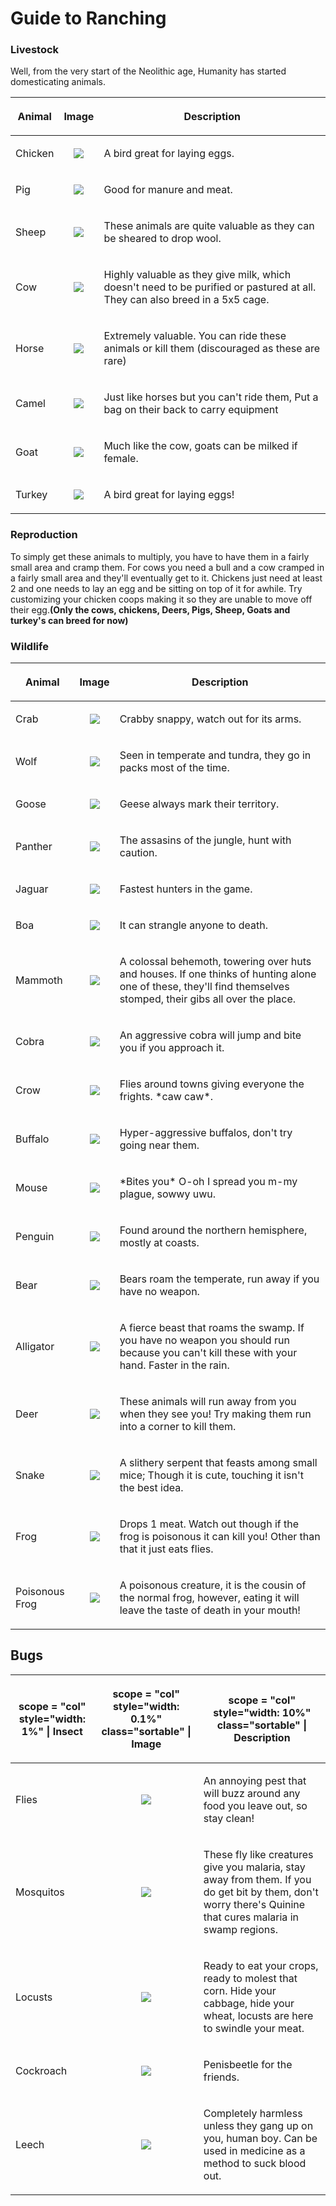 # Guide to Ranching
### Livestock

Well, from the very start of the Neolithic age, Humanity has started
domesticating animals.

<table>
<thead>
<tr class="header">
<th><p>Animal</p></th>
<th><p>Image</p></th>
<th><p>Description</p></th>
</tr>
</thead>
<tbody>
<tr class="odd">
<td><p>Chicken</p></td>
<td><center>
<p><img src="https://cdn.discordapp.com/attachments/639604301999767562/641412340587429926/chicken.png"></p>
</center></td>
<td><p>A bird great for laying eggs.</p></td>
</tr>
<tr class="even">
<td><p>Pig</p></td>
<td><center>
<p><img src="https://cdn.discordapp.com/attachments/468980363239358464/695398046317412432/pig.png"></p>
</center></td>
<td><p>Good for manure and meat.</p></td>
</tr>
<tr class="odd">
<td><p>Sheep</p></td>
<td><center>
<p><img src="https://cdn.discordapp.com/attachments/485954244437082112/638463975692173323/sheep.png"></p>
</center></td>
<td><p>These animals are quite valuable as they can be sheared to drop wool.</p></td>
</tr>
<tr class="even">
<td><p>Cow</p></td>
<td><center>
<p><img src="https://cdn.discordapp.com/attachments/485954244437082112/638463967940968468/cow.png"></p>
</center></td>
<td><p>Highly valuable as they give milk, which doesn't need to be purified or pastured at all. They can also breed in a 5x5 cage.</p></td>
</tr>
<tr class="odd">
<td><p>Horse</p></td>
<td><center>
<p><img src="https://cdn.discordapp.com/attachments/485954244437082112/638463982406991892/horse.png"></p>
</center></td>
<td><p>Extremely valuable. You can ride these animals or kill them (discouraged as these are rare)</p></td>
</tr>
<tr class="even">
<td><p>Camel</p></td>
<td><center>
<p><img src="https://cdn.discordapp.com/attachments/485954244437082112/638463981350027287/camel.png"></p>
</center></td>
<td><p>Just like horses but you can't ride them, Put a bag on their back to carry equipment</p></td>
</tr>
<tr class="odd">
<td><p>Goat</p></td>
<td><center>
<p><img src="https://cdn.discordapp.com/attachments/485954244437082112/638463970440773632/goat.png"></p>
</center></td>
<td><p>Much like the cow, goats can be milked if female.</p></td>
</tr>
<tr class="even">
<td><p>Turkey</p></td>
<td><center>
<p><img src="https://cdn.discordapp.com/attachments/485954244437082112/638463971841540121/turkey.png"></p>
</center></td>
<td><p>A bird great for laying eggs!</p></td>
</tr>
</tbody>
</table>

### Reproduction

To simply get these animals to multiply, you have to have them in a
fairly small area and cramp them. For cows you need a bull and a cow
cramped in a fairly small area and they'll eventually get to it.
Chickens just need at least 2 and one needs to lay an egg and be sitting
on top of it for awhile. Try customizing your chicken coops making it so
they are unable to move off their egg.**(Only the cows, chickens, Deers,
Pigs, Sheep, Goats and turkey's can breed for now)**

### Wildlife

<table>
<thead>
<tr class="header">
<th><p>Animal</p></th>
<th><p>Image</p></th>
<th><p>Description</p></th>
</tr>
</thead>
<tbody>
<tr class="odd">
<td><p>Crab</p></td>
<td><center>
<p><img src="https://cdn.discordapp.com/attachments/468980363239358464/695405114663632956/crab.png"></p>
<center></td>
<td><p>Crabby snappy, watch out for its arms.</p></td>
</tr>
<tr class="even">
<td><p>Wolf</p></td>
<td><center>
<p><img src="https://cdn.discordapp.com/attachments/468980363239358464/695406164057522176/wolf.png"></p>
<center></td>
<td><p>Seen in temperate and tundra, they go in packs most of the time.</p></td>
</tr>
<tr class="odd">
<td><p>Goose</p></td>
<td><center>
<p><img src="https://cdn.discordapp.com/attachments/468980363239358464/695406165550694410/goose.png"></p>
<center></td>
<td><p>Geese always mark their territory.</p></td>
</tr>
<tr class="even">
<td><p>Panther</p></td>
<td><center>
<p><img src="https://cdn.discordapp.com/attachments/468980363239358464/695406172588736612/panther.png"></p>
<center></td>
<td><p>The assasins of the jungle, hunt with caution.</p></td>
</tr>
<tr class="odd">
<td><p>Jaguar</p></td>
<td><center>
<p><img src="https://cdn.discordapp.com/attachments/468980363239358464/695406175503646740/jaguar.png"></p>
<center></td>
<td><p>Fastest hunters in the game.</p></td>
</tr>
<tr class="even">
<td><p>Boa</p></td>
<td><center>
<p><img src="https://cdn.discordapp.com/attachments/468980363239358464/695406173708353586/boa.png"></p>
<center></td>
<td><p>It can strangle anyone to death.</p></td>
</tr>
<tr class="odd">
<td><p>Mammoth</p></td>
<td><center>
<p><img src="https://cdn.discordapp.com/attachments/468980363239358464/695406227718668378/mammoth.png"></p>
<center></td>
<td><p>A colossal behemoth, towering over huts and houses. If one thinks of hunting alone one of these, they'll find themselves stomped, their gibs all over the place.</p></td>
</tr>
<tr class="even">
<td><p>Cobra</p></td>
<td><center>
<p><img src="https://cdn.discordapp.com/attachments/468980363239358464/695406168142774312/cobra.png"></p>
<center></td>
<td><p>An aggressive cobra will jump and bite you if you approach it.</p></td>
</tr>
<tr class="odd">
<td><p>Crow</p></td>
<td><center>
<p><img src="https://cdn.discordapp.com/attachments/468980363239358464/695406169304596500/crow.png"></p>
<center></td>
<td><p>Flies around towns giving everyone the frights. *caw caw*.</p></td>
</tr>
<tr class="even">
<td><p>Buffalo</p></td>
<td><center>
<p><img src="https://cdn.discordapp.com/attachments/468980363239358464/695406170864615464/buffalo.png"></p>
<center></td>
<td><p>Hyper-aggressive buffalos, don't try going near them.</p></td>
</tr>
<tr class="odd">
<td><p>Mouse</p></td>
<td><center>
<p><img src="https://cdn.discordapp.com/attachments/468980363239358464/695399156931493968/mouse.png"></p>
<center></td>
<td><p>*Bites you* O-oh I spread you m-my plague, sowwy uwu.</p></td>
</tr>
<tr class="even">
<td><p>Penguin</p></td>
<td><center>
<p><img src="https://cdn.discordapp.com/attachments/468980363239358464/695400787286818836/Pengu.png"></p>
<center></td>
<td><p>Found around the northern hemisphere, mostly at coasts.</p></td>
</tr>
<tr class="odd">
<td><p>Bear</p></td>
<td><center>
<p><img src="https://cdn.discordapp.com/attachments/485954244437082112/638463969073430530/bear.png"></p>
<center></td>
<td><p>Bears roam the temperate, run away if you have no weapon.</p></td>
</tr>
<tr class="even">
<td><p>Alligator</p></td>
<td><center>
<p><img src="https://cdn.discordapp.com/attachments/639604301999767562/641406722245918721/alligator.png"></p>
<center></td>
<td><p>A fierce beast that roams the swamp. If you have no weapon you should run because you can't kill these with your hand. Faster in the rain.</p></td>
</tr>
<tr class="odd">
<td><p>Deer</p></td>
<td><center>
<p><img src="https://cdn.discordapp.com/attachments/485954244437082112/638463973137580069/deer.png"></p>
<center></td>
<td><p>These animals will run away from you when they see you! Try making them run into a corner to kill them.</p></td>
</tr>
<tr class="even">
<td><p>Snake</p></td>
<td><center>
<p><img src="https://cdn.discordapp.com/attachments/639604301999767562/641411144275329064/snake.png"></p>
<center></td>
<td><p>A slithery serpent that feasts among small mice; Though it is cute, touching it isn't the best idea.</p></td>
</tr>
<tr class="odd">
<td><p>Frog</p></td>
<td><center>
<p><img src="https://cdn.discordapp.com/attachments/639604301999767562/641406308293017645/frog.png"></p>
<center></td>
<td><p>Drops 1 meat. Watch out though if the frog is poisonous it can kill you! Other than that it just eats flies.</p></td>
</tr>
<tr class="even">
<td><p>Poisonous Frog</p></td>
<td><center>
<p><img src="https://cdn.discordapp.com/attachments/639604301999767562/641405246882578464/poison_frog.png"></p>
<center></td>
<td><p>A poisonous creature, it is the cousin of the normal frog, however, eating it will leave the taste of death in your mouth!</p></td>
</tr>
</tbody>
</table>

## Bugs

<table>
<thead>
<tr class="header">
<th><p>scope = "col" style="width: 1%" | Insect</p></th>
<th><p>scope = "col" style="width: 0.1%" class="sortable" | Image</p></th>
<th><p>scope = "col" style="width: 10%" class="sortable" | Description</p></th>
</tr>
</thead>
<tbody>
<tr class="odd">
<td><p>Flies</p></td>
<td><center>
<p><img src="https://cdn.discordapp.com/attachments/468980363239358464/695409162028580904/flies.png"></p>
</center></td>
<td><p>An annoying pest that will buzz around any food you leave out, so stay clean!</p></td>
</tr>
<tr class="even">
<td><p>Mosquitos</p></td>
<td><center>
<p><img src="https://cdn.discordapp.com/attachments/639604301999767562/641408769649016843/mosquitos.png"></p>
</center></td>
<td><p>These fly like creatures give you malaria, stay away from them. If you do get bit by them, don't worry there's Quinine that cures malaria in swamp regions.</p></td>
</tr>
<tr class="odd">
<td><p>Locusts</p></td>
<td><center>
<p><img src="https://cdn.discordapp.com/attachments/639604301999767562/641408769649016843/mosquitos.png"></p>
</center></td>
<td><p>Ready to eat your crops, ready to molest that corn. Hide your cabbage, hide your wheat, locusts are here to swindle your meat.</p></td>
</tr>
<tr class="even">
<td><p>Cockroach</p></td>
<td><center>
<p><img src="https://cdn.discordapp.com/attachments/468980363239358464/695406224300048464/cockroach.png"></p>
</center></td>
<td><p>Penisbeetle for the friends.</p></td>
</tr>
<tr class="odd">
<td><p>Leech</p></td>
<td><center>
<p><img src="https://cdn.discordapp.com/attachments/468980363239358464/695406226003066957/leech.png"></p>
</center></td>
<td><p>Completely harmless unless they gang up on you, human boy. Can be used in medicine as a method to suck blood out.</p></td>
</tr>
</tbody>
</table>

